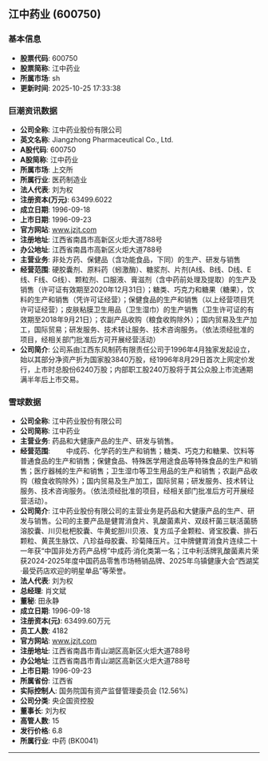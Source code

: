 ## 江中药业 (600750)

### 基本信息

- **股票代码**: 600750
- **股票简称**: 江中药业
- **所属市场**: sh
- **更新时间**: 2025-10-25 17:33:38

### 巨潮资讯数据

- **公司全称**: 江中药业股份有限公司
- **英文名称**: Jiangzhong Pharmaceutical Co., Ltd.
- **A股代码**: 600750
- **A股简称**: 江中药业
- **所属市场**: 上交所
- **所属行业**: 医药制造业
- **法人代表**: 刘为权
- **注册资本(万元)**: 63499.6022
- **成立日期**: 1996-09-18
- **上市日期**: 1996-09-23
- **官方网站**: www.jzjt.com
- **注册地址**: 江西省南昌市高新区火炬大道788号
- **办公地址**: 江西省南昌市高新区火炬大道788号
- **主营业务**: 非处方药、保健品（含功能食品，下同）的生产、研发与销售
- **经营范围**: 硬胶囊剂、原料药（蚓激酶）、糖浆剂、片剂(A线、B线、D线、E线、F线、G线）、颗粒剂、口服液、膏滋剂（含中药前处理及提取）的生产及销售（许可证有效期至2020年12月31日）；糖类、巧克力和糖果（糖果），饮料的生产和销售（凭许可证经营）；保健食品的生产和销售（以上经营项目凭许可证经营）；皮肤粘膜卫生用品（卫生湿巾）的生产销售（卫生许可证的有效期至2018年9月21日）；农副产品收购（粮食收购除外）；国内贸易及生产加工，国际贸易；研发服务、技术转让服务、技术咨询服务。（依法须经批准的项目，经相关部门批准后方可开展经营活动）
- **公司简介**: 公司系由江西东风制药有限责任公司于1996年4月独家发起设立，始以其部分净资产折为国家股3840万股，经1996年8月29日首次上网定价发行，上市时总股份6240万股；内部职工股240万股将于其公众股上市流通期满半年后上市交易。

### 雪球数据

- **公司全称**: 江中药业股份有限公司
- **公司简称**: 江中药业
- **主营业务**: 药品和大健康产品的生产、研发与销售。
- **经营范围**: 　　中成药、化学药的生产和销售；糖类、巧克力和糖果、饮料等普通食品的生产和销售；保健食品、特殊医学用途食品等特殊食品的生产和销售；医疗器械的生产和销售；卫生湿巾等卫生用品的生产和销售；农副产品收购（粮食收购除外）；国内贸易及生产加工，国际贸易；研发服务、技术转让服务、技术咨询服务。（依法须经批准的项目，经相关部门批准后方可开展经营活动）。
- **公司简介**: 江中药业股份有限公司的主营业务是药品和大健康产品的生产、研发与销售。公司的主要产品是健胃消食片、乳酸菌素片、双歧杆菌三联活菌肠溶胶囊、川贝枇杷胶囊、牛黄蛇胆川贝液、复方瓜子金颗粒、肾宝胶囊、排石颗粒、黄芪生脉饮、八珍益母胶囊、珍菊降压片。江中牌健胃消食片连续二十一年获“中国非处方药产品榜”中成药·消化类第一名；江中利活牌乳酸菌素片荣获2024-2025年度中国药品零售市场畅销品牌、2025年乌镇健康大会“西湖奖·最受药店欢迎的明星单品”等荣誉。
- **法人代表**: 刘为权
- **总经理**: 肖文斌
- **董秘**: 田永静
- **成立日期**: 1996-09-18
- **注册资本(元)**: 63499.60万元
- **员工人数**: 4182
- **官方网站**: www.jzjt.com
- **注册地址**: 江西省南昌市青山湖区高新区火炬大道788号
- **办公地址**: 江西省南昌市青山湖区高新区火炬大道788号
- **上市日期**: 1996-09-23
- **所属省份**: 江西省
- **实际控制人**: 国务院国有资产监督管理委员会 (12.56%)
- **公司分类**: 央企国资控股
- **董事长**: 刘为权
- **高管人数**: 15
- **发行价格**: 6.8
- **所属行业**: 中药 (BK0041)

---
